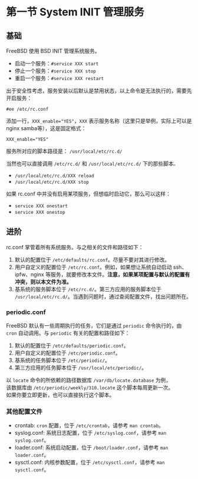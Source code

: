# 第一节 System INIT 管理服务

## 基础 <a href="fu-wu-guan-li-xi-tong" id="fu-wu-guan-li-xi-tong"></a>

FreeBSD 使用 BSD INIT 管理系统服务。

* 启动一个服务：`#service XXX start`
* 停止一个服务：`#service XXX stop`
* 重启一个服务：`#service XXX restart`

出于安全性考虑，服务安装以后默认是禁用状态，以上命令是无法执行的，需要先开启服务：

```
#ee /etc/rc.conf
```

添加一行，`XXX_enable="YES"`，`XXX` 表示服务名称（这里只是举例，实际上可以是nginx samba等），这是固定格式：

```
XXX_enable="YES"
```

服务所对应的脚本路径是： `/usr/local/etc/rc.d/`

当然也可以直接调用 `/etc/rc.d/` 和 `/usr/local/etc/rc.d/` 下的那些脚本`。`

* `/usr/local/etc/rc.d/XXX reload`
* `/usr/local/etc/rc.d/XXX stop`

如果 rc.conf 中并没有启用某项服务，但想临时启动它，那么可以这样：

* `service XXX onestart`
* `service XXX onestop`

## 进阶

rc.conf 掌管着所有系统服务。与之相关的文件和路径如下：

1. 默认的配置位于 `/etc/defaults/rc.conf`。尽量不要对其进行修改。
2. 用户自定义的配置位于 `/etc/rc.conf`。例如，如果想让系统自动启动 ssh、ipfw、nginx 等服务，就要修改本文件。**注意，如果某项配置与默认的配置有冲突，则以本文件为准。**
3. 基系统的服务脚本位于 `/etc/rc.d/`。第三方应用的服务脚本位于 `/usr/local/etc/rc.d/`。当遇到问题时，通过查阅配置文件，找出问题所在。

### periodic.conf <a href="periodicconf" id="periodicconf"></a>

FreeBSD 默认有一些周期执行的任务，它们是通过 `periodic` 命令执行的，由 `cron` 自动调用。与 `periodic` 有关的配置和路径如下：

1. 默认的配置位于 `/etc/defaults/periodic.conf`。
2. 用户自定义的配置位于 `/etc/periodic.conf`。
3. 基系统的任务脚本位于 `/etc/periodic/`。
4. 第三方应用的任务脚本位于 `/usr/local/etc/periodic/`。

以 `locate` 命令的所依赖的路径数据库 `/var/db/locate.database` 为例，\
该数据库由 `/etc/periodic/weekly/310.locate` 这个脚本每周更新一次。\
如果你要立即更新，也可以直接执行这个脚本。

### &#x20;其他配置文件 <a href="qi-ta-pei-zhi-wen-jian" id="qi-ta-pei-zhi-wen-jian"></a>

* crontab: `cron` 配置，位于 `/etc/crontab`，请参考 `man crontab`。
* syslog.conf: 系统日志配置，位于 `/etc/syslog.conf`，请参考 `man syslog.conf`。
* loader.conf: 系统启动配置，位于 `/boot/loader.conf`，请参考 `man loader.conf`。
* sysctl.conf: 内核参数配置，位于 `/etc/sysctl.conf`，请参考 `man sysctl.conf`。

